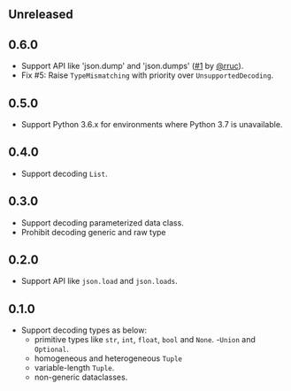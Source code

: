 ## Unreleased


## 0.6.0

- Support API like 'json.dump' and 'json.dumps' ([#1][issue-001] by [@rruc][user-rruc]).
- Fix #5: Raise `TypeMismatching` with priority over `UnsupportedDecoding`.


## 0.5.0

- Support Python 3.6.x for environments where Python 3.7 is unavailable.


## 0.4.0

- Support decoding `List`.


## 0.3.0

- Support decoding parameterized data class.
- Prohibit decoding generic and raw type


## 0.2.0

- Support API like `json.load` and `json.loads`.


## 0.1.0

- Support decoding types as below:
    - primitive types like `str`, `int`, `float`, `bool` and `None`.
    -`Union` and `Optional`.
    - homogeneous and heterogeneous `Tuple`
    - variable-length `Tuple`.
    - non-generic dataclasses.

[issue-001]: https://github.com/mitsuse/typedjson-python/pull/1
[user-rruc]: https://github.com/rruc
